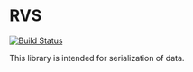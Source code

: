 RVS
========

[![Build Status](https://travis-ci.org/atpsoft/rvs.png)](https://travis-ci.org/atpsoft/rvs)

This library is intended for serialization of data.
